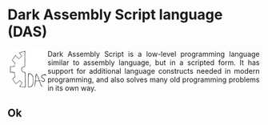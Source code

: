 # Dark Assembly Script language (DAS)

<p>
<img src="logo.png" alt="DAS Logo" align="left" width="80">
<p align="justify">Dark Assembly Script is a low-level programming language similar to assembly language, but in a scripted form. It has support for additional language constructs needed in modern programming, and also solves many old programming problems in its own way.</p>
</p>

## Ok
